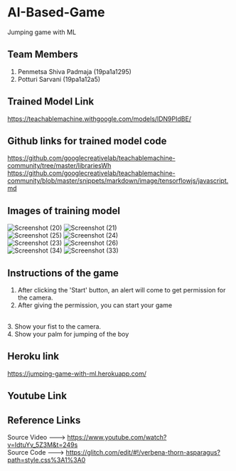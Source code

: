 # AI-Based-Game
Jumping game with ML

## Team Members
1. Penmetsa Shiva Padmaja (19pa1a1295)
2. Potturi Sarvani (19pa1a12a5)

## Trained Model Link
https://teachablemachine.withgoogle.com/models/lDN9PIdBE/

## Github links for trained model code
https://github.com/googlecreativelab/teachablemachine-community/tree/master/librariesWh
https://github.com/googlecreativelab/teachablemachine-community/blob/master/snippets/markdown/image/tensorflowjs/javascript.md

## Images of training model
![Screenshot (20)](https://user-images.githubusercontent.com/72642273/106272529-32452080-6257-11eb-8fd1-5e084c2e8059.png)
![Screenshot (21)](https://user-images.githubusercontent.com/72642273/106272540-35d8a780-6257-11eb-9aec-1a25d3ef2a39.png)
<br>
![Screenshot (25)](https://user-images.githubusercontent.com/72642273/106272565-3cffb580-6257-11eb-8351-91ef26db7ece.png)
![Screenshot (24)](https://user-images.githubusercontent.com/72642273/106272556-3a9d5b80-6257-11eb-96ae-309e336f9d5a.png)
<br>
![Screenshot (23)](https://user-images.githubusercontent.com/72642273/106272551-383b0180-6257-11eb-8a7c-e05c39e55539.png)
![Screenshot (26)](https://user-images.githubusercontent.com/72642273/106272572-3f620f80-6257-11eb-87c3-ab07ef257a96.png)
<br>
![Screenshot (34)](https://user-images.githubusercontent.com/72642273/106273780-396d2e00-6259-11eb-96eb-4702d362b353.png)
![Screenshot (33)](https://user-images.githubusercontent.com/72642273/106273793-3d994b80-6259-11eb-8e27-9b7cb53aad67.png)

## Instructions of the game
1. After clicking the 'Start' button, an alert will come to get permission for the camera.
2. After giving the permission, you can start your game
<br>
3. Show your fist to the camera.
<br>
4. Show your palm for jumping of the boy

## Heroku link
https://jumping-game-with-ml.herokuapp.com/

## Youtube Link


## Reference Links
Source Video ---> https://www.youtube.com/watch?v=IdtuYv_5Z3M&t=249s  <br>
Source Code ---> https://glitch.com/edit/#!/verbena-thorn-asparagus?path=style.css%3A1%3A0
 
